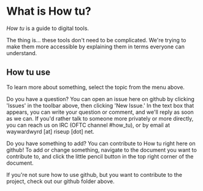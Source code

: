 [//]: # (how_tu README.md)

# What is How tu?

_How tu_ is a guide to digital tools. 

[//]: # (/ES/
_How tu_ es...)

[//]: # (/FR/
_How tu_ c'est...)

The thing is... these tools don't need to be complicated. We're trying to make them more accessible by explaining them in terms everyone can understand.

[//]: # (/ES/
La verdad es que estas cosas no tienen que ser complicadas. Nosotrxs queremos hacerlas mas accesibles.)

## How tu use

To learn more about something, select the topic from the menu above. 

Do you have a question? You can open an issue here on github by clicking 'Issues' in the toolbar above, then clicking 'New Issue.' In the text box that appears, you can write your question or comment, and we'll reply as soon as we can.
If you'd rather talk to someone more privately or more directly, you can reach us on IRC (OFTC channel #how_tu), or by email at waywardwyrd [at] riseup [dot] net.

Do you have something to add? You can contribute to How tu right here on github!
To add or change something, navigate to the document you want to contribute to, and click the little pencil button in the top right corner of the document. 

If you're not sure how to use github, but you want to contribute to the project, check out our github folder above. 
 

 



